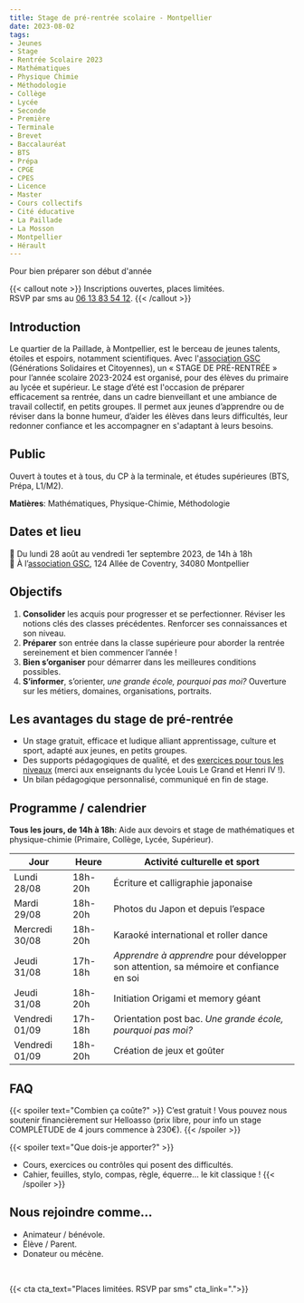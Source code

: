 ```yaml
---
title: Stage de pré-rentrée scolaire - Montpellier
date: 2023-08-02
tags:
- Jeunes
- Stage
- Rentrée Scolaire 2023
- Mathématiques
- Physique Chimie
- Méthodologie
- Collège
- Lycée
- Seconde 
- Première
- Terminale
- Brevet
- Baccalauréat
- BTS
- Prépa
- CPGE
- CPES
- Licence
- Master
- Cours collectifs
- Cité éducative
- La Paillade
- La Mosson
- Montpellier
- Hérault
---
```


Pour bien préparer son début d'année

<!--more-->

{{< callout note >}}
Inscriptions ouvertes, places limitées. <br>
RSVP par sms au <a href="tel:0613835412">06 13 83 54 12</a>.
{{< /callout >}}

## Introduction

Le quartier de la Paillade, à Montpellier, est le berceau de jeunes talents, étoiles et espoirs, notamment scientifiques. Avec l'[association GSC](https://www.jeveuxaider.gouv.fr/organisations/4859-generations-solidaires-et-citoyennes) (Générations Solidaires et Citoyennes), un « STAGE DE PRÉ-RENTRÉE » pour l’année scolaire 2023-2024 est organisé, pour des élèves du primaire au lycée et supérieur. Le stage d’été est l'occasion de préparer efficacement sa rentrée, dans un cadre bienveillant et une ambiance de travail collectif, en petits groupes. Il permet aux jeunes d’apprendre ou de réviser dans la bonne humeur, d’aider les élèves dans leurs difficultés, leur redonner confiance et les accompagner en s'adaptant à leurs besoins.

## Public

Ouvert à toutes et à tous, du CP à la terminale, et études supérieures (BTS, Prépa, L1/M2).

<b>Matières</b>: Mathématiques, Physique-Chimie, Méthodologie

## Dates et lieu

📅 Du lundi 28 août au vendredi 1er septembre 2023, de 14h à 18h <br>
 📍  À l’[association GSC](https://www.jeveuxaider.gouv.fr/organisations/4859-generations-solidaires-et-citoyennes), 124 Allée de Coventry, 34080 Montpellier

## Objectifs

1. <b>Consolider</b> les acquis pour progresser et se perfectionner. Réviser les notions clés des classes précédentes. Renforcer ses connaissances et son niveau.
2. <b>Préparer</b> son entrée dans la classe supérieure pour aborder la rentrée sereinement et bien commencer l’année !
3. <b>Bien s’organiser</b> pour démarrer dans les meilleures conditions possibles.
4. <b>S’informer</b>, s’orienter, <i>une grande école, pourquoi pas moi?</i> Ouverture sur les métiers, domaines, organisations, portraits.

## Les avantages du stage de pré-rentrée

- Un stage gratuit, efficace et ludique alliant apprentissage, culture et sport, adapté aux jeunes, en petits groupes.
- Des supports pédagogiques de qualité, et des [exercices pour tous les niveaux](https://www.mtpcours.fr/c/maths/) (merci aux enseignants du lycée Louis Le Grand et Henri IV !).
- Un bilan pédagogique personnalisé, communiqué en fin de stage.

## Programme / calendrier

<b>Tous les jours, de 14h à 18h</b>: Aide aux devoirs et stage de mathématiques et physique-chimie (Primaire, Collège, Lycée, Supérieur).

| Jour | Heure | Activité culturelle et sport|
|---|---|---|
|Lundi 28/08 | 18h-20h | Écriture et calligraphie japonaise |
|Mardi 29/08 | 18h-20h | Photos du Japon et depuis l’espace |
|Mercredi 30/08 | 18h-20h | Karaoké international et roller dance|
|Jeudi 31/08 | 17h-18h | <i>Apprendre à apprendre</i> pour développer son attention, sa mémoire et confiance en soi|
|Jeudi 31/08 | 18h-20h | Initiation Origami et memory géant|
|Vendredi 01/09 | 17h-18h | Orientation post bac. <i>Une grande école, pourquoi pas moi?</i>|
|Vendredi 01/09 | 18h-20h | Création de jeux et goûter|

## FAQ

{{< spoiler text="Combien ça coûte?" >}}
C’est gratuit ! Vous pouvez nous soutenir financièrement sur Helloasso (prix libre, pour info un stage COMPLÉTUDE de 4 jours commence à 230€).
{{< /spoiler >}}

{{< spoiler text="Que dois-je apporter?" >}}
- Cours, exercices ou contrôles qui posent des difficultés.
- Cahier, feuilles, stylo, compas, règle, équerre... le kit classique !
{{< /spoiler >}}

## Nous rejoindre comme...

- Animateur / bénévole.
- Élève / Parent.
- Donateur ou mécène.
<br>

{{< cta cta_text="Places limitées. RSVP par sms" cta_link=".">}}